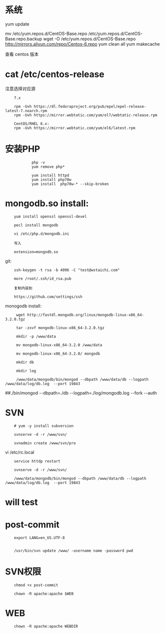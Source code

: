 系统
========

yum update

mv /etc/yum.repos.d/CentOS-Base.repo /etc/yum.repos.d/CentOS-Base.repo.backup
wget -O /etc/yum.repos.d/CentOS-Base.repo http://mirrors.aliyun.com/repo/Centos-6.repo
yum clean all
yum makecache


查看 centos 版本
# cat /etc/centos-release 
注意选择对应源


        7.x
        
        rpm -Uvh https://dl.fedoraproject.org/pub/epel/epel-release-latest-7.noarch.rpm
        rpm -Uvh https://mirror.webtatic.com/yum/el7/webtatic-release.rpm
        
        CentOS/RHEL 6.x:
        rpm -Uvh https://mirror.webtatic.com/yum/el6/latest.rpm
        
    
安装PHP
======


                php -v 
                yum remove php*
                
                yum install httpd 
                yum install php70w 
                yum install  php70w-* --skip-broken
                
                
        



mongodb.so install:
=====


        yum install openssl openssl-devel
        
        pecl install mongodb
        
        vi /etc/php.d/mongodb.ini
        
        写入
        
        extension=mongodb.so


git:
        
        ssh-keygen -t rsa -b 4096 -C "test@wstaichi.com"

        more /root/.ssh/id_rsa.pub
        
        复制内容到
        
        https://github.com/settings/ssh
        
        
        
monogodb install:
        
        
         wget http://fastdl.mongodb.org/linux/mongodb-linux-x86_64-3.2.0.tgz
         
         tar -zxvf mongodb-linux-x86_64-3.2.0.tgz
        
         mkdir -p /www/data
         
         mv mongodb-linux-x86_64-3.2.0 /www/data
         
         mv mongodb-linux-x86_64-3.2.0/ mongodb
         
         mkdir db
         
         mkdir log
         
         /www/data/mongodb/bin/mongod --dbpath /www/data/db --logpath /www/data/log/db.log  --port 19843
         
         

##./bin/mongod --dbpath=./db --logpath=./log/mongodb.log --fork --auth
 

SVN
=============

        # yum -y install subversion
        
        svnserve -d -r /www/svn/
        
        svnadmin create /www/svn/pro
        
 
vi /etc/rc.local

        service httdp restart

        svnserve -d -r /www/svn/

        /www/data/mongodb/bin/mongod --dbpath /www/data/db --logpath /www/data/log/db.log  --port 19843


        
will test
==========
        
post-commit
==========
        
        export LANG=en_US.UTF-8
         
        
        /usr/bin/svn update /www/ -username name -password pwd

SVN权限
========

        chmod +x post-commit
        
        chown -R apache:apache $WEB
        
WEB
=======


        chown -R apache:apache WEBDIR
        
        
        
        




